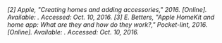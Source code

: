 [^B-1-1]: Insteon®, "Home," in Insteon, Insteon, 2016. [Online]. Available: <http://www.insteon.com/>. Accessed: Oct. 6, 2016.
[^B-1-2]: Insteon®, "WHITEPAPER: The Details,". [Online]. Available: <http://cache.insteon.com/documentation/insteon_details.pdf>. Accessed: Oct. 6, 2016.
[^B-1-3]: Insteon®, "WHITEPAPER: Compared,". [Online]. Available: <http://cache.insteon.com/documentation/insteon_compared.pdf>. Accessed: Oct. 6, 2016.
[^B-1-4]: Apiary, "Insteon API · Apiary,". [Online]. Available: <http://docs.insteon.apiary.io/>. Accessed: Oct. 6, 2016.
[^B-1-5]: Apiary, "Wink API · Apiary,". [Online]. Available: <http://docs.winkapiv2.apiary.io/#reference/oauth/obtain-access-token>. Accessed: Oct. 9, 2016.
[^B-1-6]: Wink, "Wink FAQ - Wink@Home Wiki," 2015. [Online]. Available: <http://wiki.winkathome.net/Wink_FAQ>. Accessed: Oct. 6, 2016.
[^B-1-7]: Wink, "A simpler smart home," Wink, 2016. [Online]. Available: <http://www.wink.com/help/faq/>. Accessed: Oct. 8, 2016.
[^B-1-8]: Samsung, "Samsung SmartThings hub FAQ — SmartThings developer documentation," 2016. [Online]. Available: <http://docs.smartthings.com/en/latest/sept-2015-faq.html>. Accessed: Oct. 6, 2016.
[^B-1-9]: SmartThings, "How it works," SmartThings, 2016. [Online]. Available: <https://www.smartthings.com/how-it-works>. Accessed: Oct. 10, 2016.
[^B-1-10]: Apple, "Use the home app on your iPhone, iPad, and iPod touch," Apple Support, 2016. [Online]. Available: <https://support.apple.com/en-ca/HT204893>. Accessed: Oct. 10, 2016.

<cite>
[2] Apple, "Creating homes and adding accessories," 2016. [Online]. Available:
<https://developer.apple.com/library/content/documentation/NetworkingInternet/Conceptual/HomeKitDeveloperGuide/WritingtotheHomeKitDatabase/WritingtotheHomeKitDatabase.html#//apple_ref/doc/uid/TP40015050-CH4-SW1>.
Accessed: Oct. 10, 2016.
</cite>

<cite>
[3] E. Betters, "Apple HomeKit and home app: What are they and how do they work?,"
Pocket-lint, 2016. [Online]. Available:
<http://www.pocket-lint.com/news/129922-apple-homekit-and-home-app-what-are-they-and-how-do-they-work>.
Accessed: Oct. 10, 2016.
</cite>
